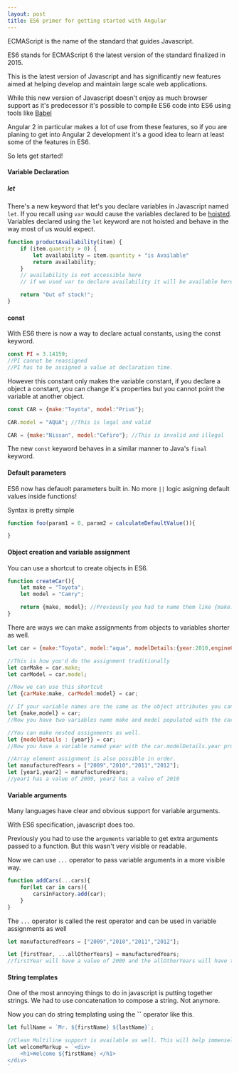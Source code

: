 ```yaml
---
layout: post
title: ES6 primer for getting started with Angular
---
```


ECMAScript is the name of the standard that guides Javascript.

ES6 stands for ECMAScript 6 the latest version of the standard finalized in 2015.

This is the latest version of Javascript and has significantly new features aimed at helping develop and maintain large
scale web applications.

While this new version of Javascript doesn't enjoy as much browser support as it's predecessor it's possible to compile
ES6 code into ES6 using tools like [Babel](https://babeljs.io/)

Angular 2 in particular makes a lot of use from these features, so if you are planing to get into Angular 2 development
it's a good idea to learn at least some of the features in ES6.

So lets get started!

#### Variable Declaration

##### let

There's a new keyword that let's you declare variables in Javascript named `let`. If you recall using `var` would cause
the variables declared to be [hoisted](http://www.w3schools.com/js/js_hoisting.asp). Variables declared using the `let`
keyword are not hoisted and behave in the way most of us would expect.

```javascript
function productAvailability(item) {
    if (item.quantity > 0) {
        let availability = item.quantity + "is Available"
        return availability;
    }
    // availability is not accessible here
    // if we used var to declare availability it will be available here due to hosting.

    return "Out of stock!";
}
```

#### const

With ES6 there is now a way to declare actual constants, using the const keyword.

```javascript
const PI = 3.14159;
//PI cannot be reassigned
//PI has to be assigned a value at declaration time.
```

However this constant only makes the variable constant, if you declare a object a constant, you can change it's
properties but you cannot point the variable at another object.

```javascript
const CAR = {make:"Toyota", model:"Prius"};

CAR.model = "AQUA"; //This is legal and valid

CAR = {make:"Nissan", model:"Cefiro"}; //This is invalid and illegal
```

The new `const` keyword behaves in a similar manner to Java's `final` keyword.

#### Default parameters

ES6 now has defauolt parameters built in. No more `||` logic asigning default values inside functions!

Syntax is pretty simple

```javascript
function foo(param1 = 0, param2 = calculateDefaultValue()){

}
```

#### Object creation and variable assignment

You can use a shortcut to create objects in ES6.

```javascript
function createCar(){
    let make = "Toyota";
    let model = "Camry";

    return {make, model}; //Previously you had to name them like {make:make, model:model}
}
```

There are ways we can make assignments from objects to variables shorter as well.

```javascript
let car = {make:"Toyota", model:"aqua", modelDetails:{year:2010,engineCapacity:"2.4l"}}

//This is how you'd do the assignment traditionally
let carMake = car.make;
let carModel = car.model;

//Now we can use this shortcut
let {carMake:make, carModel:model} = car;

// If your variable names are the same as the object attributes you can write
let {make,model} = car;
//Now you have two variables name make and model populated with the car objects properties named the same.

//You can make nested assignments as well.
let {modelDetails : {year}} = car;
//Now you have a variable named year with the car.modelDetails.year property assigned to it.

//Array element assignment is also possible in order.
let manufacturedYears = ["2009","2010","2011","2012"];
let [year1,year2] = manufacturedYears;
//year1 has a value of 2009, year2 has a value of 2010
```

#### Variable arguments

Many languages have clear and obvious support for variable arguments.

With ES6 specification, javascript does too.

Previously you had to use the `arguments` variable to get extra arguments passed to a function. But this wasn't very
visible or readable.

Now we can use `...` operator to pass variable arguments in a more visible way.

```javascript
function addCars(...cars){
    for(let car in cars){
        carsInFactory.add(car);
    }
}
```

The `...` operator is called the rest operator and can be used in variable assignments as well
```javascript
let manufacturedYears = ["2009","2010","2011","2012"];

let [firstYear, ...allOtherYears] = manufacturedYears;
//firstYear will have a value of 2009 and the allOtherYears will have the elements from 2010 onwards
```

#### String templates

One of the most annoying things to do in javascript is putting together strings. We had to use concatenation to
compose a string. Not anymore.

Now you can do string templating using the **``** operator like this.

```javascript
let fullName = `Mr. ${firstName} ${lastName}`;

//Clean Multiline support is available as well. This will help immensely with writing markup.
let welcomeMarkup = `<div>
    <h1>Welcome ${firstName} </h1>
</div>
`
```
